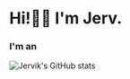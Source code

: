 # Hi!👋🏾 I'm Jerv. 

### I'm an
![Jervik's GitHub stats](https://github-readme-stats.vercel.app/api?username=jervlapsley&show_icons=true&theme=transparent&bh_color=feff00)